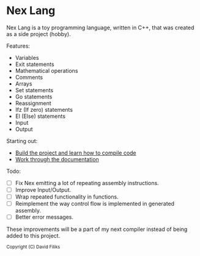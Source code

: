 # Nex Lang

Nex Lang is a toy programming language, written in C++, that was created as a side project (hobby).

Features:
- Variables
- Exit statements
- Mathematical operations
- Comments
- Arrays
- Set statements
- Go statements
- Reassignment
- Ifz (If zero) statements
- El (Else) statements
- Input
- Output

Starting out:
- [Build the project and learn how to compile code](INFO.md)
- [Work through the documentation](docs/DOCS.pdf)

Todo:
- [ ] Fix Nex emitting a lot of repeating assembly instructions.
- [ ] Improve Input/Output.
- [ ] Wrap repeated functionality in functions.
- [ ] Reimplement the way control flow is implemented in generated assembly.
- [ ] Better error messages.

These improvements will be a part of my next compiler instead of being added to this project.

<sub> Copyright (C) David Filiks </sub>
